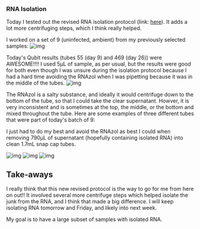 ### RNA Isolation

Today I tested out the revised RNA isolation protocol (link: [here](https://github.com/grace-ac/project-crab/blob/master/protocols/RNA-isolation.md)). It adds a lot more centrifuging steps, which I think really helped.

I worked on a set of 9 (uninfected, ambient) from my previously selected samples:
![img](http://owl.fish.washington.edu/scaphapoda/grace/Crab-project/RNA-isolation-fourth-batch.png)

Today's Qubit results (tubes 55 (day 9) and 469 (day 26)) were AWESOME!!!! I used 5µL of sample, as per usual, but the results were good for both even though I was unsure during the isolation protocol because I had a hard time avoiding the RNAzol when I was pipetting because it was in the middle of the tubes.
![img](http://owl.fish.washington.edu/scaphapoda/grace/Crab-project/Qubit/Qubit-fourth-batch.png)

The RNAzol is a salty substance, and ideally it would centrifuge down to the bottom of the tube, so that I could take the clear supernatant. Howver, it is very inconsistent and is sometimes at the top, the middle, or the bottom and mixed throughout the tube. Here are some examples of three different tubes that were part of today's batch of 9:

I just had to do my best and avoid the RNAzol as best I could when removing 790µL of supernatant (hopefully containing isolated RNA) into clean 1.7mL snap cap tubes. 

![img](http://owl.fish.washington.edu/scaphapoda/grace/Crab-project/RNAzol-mid.JPG)
![img](http://owl.fish.washington.edu/scaphapoda/grace/Crab-project/RNAzol-mixed-and-bottom.JPG)
![img](http://owl.fish.washington.edu/scaphapoda/grace/Crab-project/RNAzol-top.JPG)

## Take-aways

I really think that this new revised protocol is the way to go for me from here on out!! It involved several more centrifuge steps which helped isolate the junk from the RNA, and I think that made a big difference. I will keep isolating RNA tomorrow and Friday, and likely into next week. 

My goal is to have a large subset of samples with isolated RNA. 
